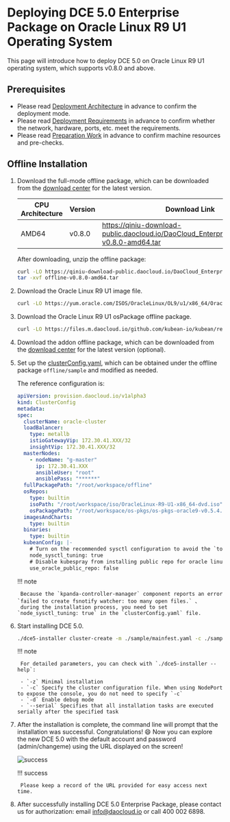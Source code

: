 # Deploying DCE 5.0 Enterprise Package on Oracle Linux R9 U1 Operating System

This page will introduce how to deploy DCE 5.0 on Oracle Linux R9 U1 operating system, which supports v0.8.0 and above.

## Prerequisites

- Please read [Deployment Architecture](../commercial/deploy-arch.md) in advance to confirm the deployment mode.
- Please read [Deployment Requirements](../commercial/deploy-requirements.md) in advance to confirm whether the network, hardware, ports, etc. meet the requirements.
- Please read [Preparation Work](../commercial/prepare.md) in advance to confirm machine resources and pre-checks.

## Offline Installation

1. Download the full-mode offline package, which can be downloaded from the [download center](https://docs.daocloud.io/download/dce5/) for the latest version.

    | CPU Architecture | Version | Download Link |
    | ---------------- | ------- | ------------- |
    | AMD64            | v0.8.0  | <https://qiniu-download-public.daocloud.io/DaoCloud_Enterprise/dce5/offline-v0.8.0-amd64.tar> |

    After downloading, unzip the offline package:

    ```bash
    curl -LO https://qiniu-download-public.daocloud.io/DaoCloud_Enterprise/dce5/offline-v0.8.0-amd64.tar
    tar -xvf offline-v0.8.0-amd64.tar
    ```

2. Download the Oracle Linux R9 U1 image file.

    ```bash
    curl -LO https://yum.oracle.com/ISOS/OracleLinux/OL9/u1/x86_64/OracleLinux-R9-U1-x86_64-dvd.iso
    ```

3. Download the Oracle Linux R9 U1 osPackage offline package.

    ```bash
    curl -LO https://files.m.daocloud.io/github.com/kubean-io/kubean/releases/download/v0.5.4/os-pkgs-oracle9-v0.5.4.tar.gz
    ```

4. Download the addon offline package, which can be downloaded from the [download center](../../download/dce5.md) for the latest version (optional).

5. Set up the [clusterConfig.yaml](../commercial/cluster-config.md), which can be obtained under the offline package `offline/sample` and modified as needed.
    
    The reference configuration is:

    ```yaml
    apiVersion: provision.daocloud.io/v1alpha3
    kind: ClusterConfig
    metadata:
    spec:
      clusterName: oracle-cluster
      loadBalancer:
        type: metallb
        istioGatewayVip: 172.30.41.XXX/32
        insightVip: 172.30.41.XXX/32
      masterNodes:
        - nodeName: "g-master"
          ip: 172.30.41.XXX
          ansibleUser: "root"
          ansiblePass: "******"
      fullPackagePath: "/root/workspace/offline"
      osRepos:
        type: builtin
        isoPath: "/root/workspace/iso/OracleLinux-R9-U1-x86_64-dvd.iso"
        osPackagePath: "/root/workspace/os-pkgs/os-pkgs-oracle9-v0.5.4.tar.gz"
      imagesAndCharts:
        type: builtin
      binaries:
        type: builtin
      kubeanConfig: |-
        # Turn on the recommended sysctl configuration to avoid the `too many open files` problem
        node_sysctl_tuning: true
        # Disable kubespray from installing public repo for oracle linux
        use_oracle_public_repo: false
    ```

    !!! note

        Because the `kpanda-controller-manager` component reports an error `failed to create fsnotify watcher: too many open files.` 、
        during the installation process, you need to set `node_sysctl_tuning: true` in the `clusterConfig.yaml` file.

7. Start installing DCE 5.0.

    ```bash
    ./dce5-installer cluster-create -m ./sample/mainfest.yaml -c ./sample/clusterConfig.yaml
    ```

    !!! note

        For detailed parameters, you can check with `./dce5-installer --help`:

        - `-z` Minimal installation
        - `-c` Specify the cluster configuration file. When using NodePort to expose the console, you do not need to specify `-c`
        - `-d` Enable debug mode
        - `--serial` Specifies that all installation tasks are executed serially after the specified task

8. After the installation is complete, the command line will prompt that the installation was successful. Congratulations! :smile: Now you can explore the new DCE 5.0 with the default account and password (admin/changeme) using the URL displayed on the screen!

    ![success](https://docs.daocloud.io/daocloud-docs-images/docs/install/images/success.png)

    !!! success

        Please keep a record of the URL provided for easy access next time.

9. After successfully installing DCE 5.0 Enterprise Package, please contact us for authorization: email [info@daocloud.io](mailto:info@daocloud.io) or call 400 002 6898.